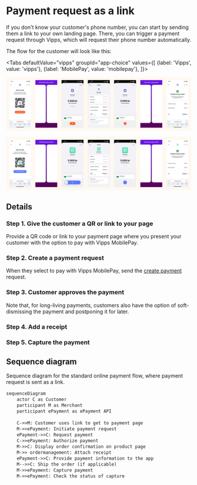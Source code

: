 <!-- START_METADATA
---
title: Vipps MobilePay Payment request as a link
sidebar_label: Payment request as a link
sidebar_position: 52
hide_table_of_contents: false
pagination_next: null
pagination_prev: null
---

import ApiSchema from '@theme/ApiSchema';
import Tabs from '@theme/Tabs';
import TabItem from '@theme/TabItem';

import AUTHORIZEPAYMENT from '../_common/_customer_authorizes_epayment.md'
import ATTACHRECEIPT from '../_common/_attach_receipt.md'
import FULLCAPTURE from '../_common/_full_capture.md'
END_METADATA -->

# Payment request as a link

If you don't know your customer's phone number, you can start by sending them a link to your own landing page. There, you can trigger a payment request through Vipps, which will request their phone number automatically.

The flow for the customer will look like this:

<Tabs
defaultValue="vipps"
groupId="app-choice"
values={[
{label: 'Vipps', value: 'vipps'},
{label: 'MobilePay', value: 'mobilepay'},
]}>
<TabItem value="vipps">

![Vipps payment request landing page flow](images/payment-request-with-link-vipps.png)

</TabItem>
<TabItem value="mobilepay">

![MobilePay payment request landing page flow](images/payment-request-with-link-mobilepay.png)

</TabItem>
</Tabs>

## Details

### Step 1. Give the customer a QR or link to your page

Provide a QR code or link to your payment page where you present your customer with the option to pay with Vipps MobilePay.

### Step 2. Create a payment request

When they select to pay with Vipps MobilePay, send the [create payment](https://developer.vippsmobilepay.com/api/epayment#tag/CreatePayments) request.

### Step 3. Customer approves the payment

<AUTHORIZEPAYMENT />

Note that, for long-living payments, customers also have the option of soft-dismissing the payment and postponing it for later.

### Step 4. Add a receipt

<ATTACHRECEIPT />

### Step 5. Capture the payment

<FULLCAPTURE />

## Sequence diagram

Sequence diagram for the standard online payment flow, where payment request is sent as a link.

``` mermaid
sequenceDiagram
    actor C as Customer
    participant M as Merchant
    participant ePayment as ePayment API
    
    C->>M: Customer uses link to get to payment page
    M->>ePayment: Initiate payment request
    ePayment->>C: Request payment
    C->>ePayment: Authorize payment
    M->>C: Display order confirmation on product page
    M->> ordermanagement: Attach receipt
    ePayment->>C: Provide payment information to the app
    M-->>C: Ship the order (if applicable)
    M->>ePayment: Capture payment 
    M->>ePayment: Check the status of capture
```
